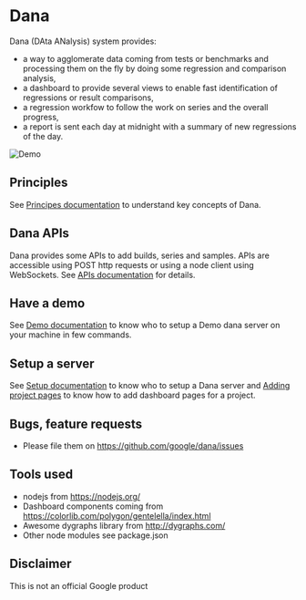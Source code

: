# Dana

Dana (DAta ANalysis) system provides:
- a way to agglomerate data coming from tests or benchmarks and processing them on the fly by doing some regression and comparison analysis,
- a dashboard to provide several views to enable fast identification of regressions or result comparisons,
- a regression workfow to follow the work on series and the overall progress,
- a report is sent each day at midnight with a summary of new regressions of the day.

![Demo](/images/2017/12/Demo.gif)

## Principles

See [Principes documentation](docs/Principles.md) to understand key concepts of Dana.

## Dana APIs

Dana provides some APIs to add builds, series and samples. APIs are accessible using POST http requests or using a node client using WebSockets.
See [APIs documentation](docs/Apis.md) for details.

## Have a demo

See [Demo documentation](docs/Demo.md) to know who to setup a Demo dana server on your machine in few commands.

## Setup a server

See [Setup documentation](docs/Setup.md) to know who to setup a Dana server and [Adding project pages](docs/Project.md) to know how to add dashboard pages for a project.

## Bugs, feature requests

- Please file them on https://github.com/google/dana/issues

## Tools used
- nodejs from https://nodejs.org/
- Dashboard components coming from https://colorlib.com/polygon/gentelella/index.html
- Awesome dygraphs library from http://dygraphs.com/
- Other node modules see package.json

## Disclaimer

This is not an official Google product
